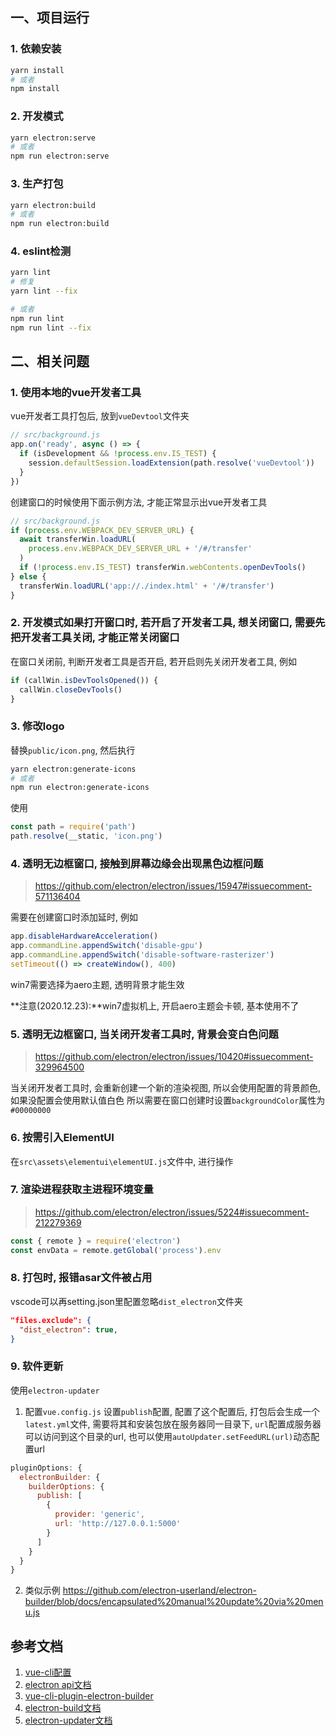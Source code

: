 ## 一、项目运行
### 1. 依赖安装
```bash
yarn install
# 或者
npm install
```

### 2. 开发模式
```bash
yarn electron:serve
# 或者
npm run electron:serve
```

### 3. 生产打包
```bash
yarn electron:build
# 或者
npm run electron:build
```

### 4. eslint检测
```bash
yarn lint
# 修复
yarn lint --fix

# 或者
npm run lint
npm run lint --fix
```

## 二、相关问题
### 1. 使用本地的vue开发者工具
vue开发者工具打包后, 放到`vueDevtool`文件夹
```js
// src/background.js
app.on('ready', async () => {
  if (isDevelopment && !process.env.IS_TEST) {
    session.defaultSession.loadExtension(path.resolve('vueDevtool'))
  }
})
```

创建窗口的时候使用下面示例方法, 才能正常显示出vue开发者工具
```js
// src/background.js
if (process.env.WEBPACK_DEV_SERVER_URL) {
  await transferWin.loadURL(
    process.env.WEBPACK_DEV_SERVER_URL + '/#/transfer'
  )
  if (!process.env.IS_TEST) transferWin.webContents.openDevTools()
} else {
  transferWin.loadURL('app://./index.html' + '/#/transfer')
}
```

### 2. 开发模式如果打开窗口时, 若开启了开发者工具, 想关闭窗口, 需要先把开发者工具关闭, 才能正常关闭窗口
在窗口关闭前, 判断开发者工具是否开启, 若开启则先关闭开发者工具, 例如
```js
if (callWin.isDevToolsOpened()) {
  callWin.closeDevTools()
}
```

### 3. 修改logo
替换`public/icon.png`, 然后执行

```bash
yarn electron:generate-icons
# 或者
npm run electron:generate-icons
```

使用
```js
const path = require('path')
path.resolve(__static, 'icon.png')
```

### 4. 透明无边框窗口, 接触到屏幕边缘会出现黑色边框问题
>https://github.com/electron/electron/issues/15947#issuecomment-571136404

需要在创建窗口时添加延时, 例如
```js
app.disableHardwareAcceleration()
app.commandLine.appendSwitch('disable-gpu')
app.commandLine.appendSwitch('disable-software-rasterizer')
setTimeout(() => createWindow(), 400)
```
win7需要选择为aero主题, 透明背景才能生效

**注意(2020.12.23):**win7虚拟机上, 开启aero主题会卡顿, 基本使用不了

### 5. 透明无边框窗口, 当关闭开发者工具时, 背景会变白色问题
> https://github.com/electron/electron/issues/10420#issuecomment-329964500

当关闭开发者工具时, 会重新创建一个新的渲染视图, 所以会使用配置的背景颜色, 如果没配置会使用默认值白色
所以需要在窗口创建时设置`backgroundColor`属性为`#00000000`


### 6. 按需引入ElementUI
在`src\assets\elementui\elementUI.js`文件中, 进行操作

### 7. 渲染进程获取主进程环境变量
> https://github.com/electron/electron/issues/5224#issuecomment-212279369

```js
const { remote } = require('electron')
const envData = remote.getGlobal('process').env
```
### 8. 打包时, 报错asar文件被占用
vscode可以再setting.json里配置忽略`dist_electron`文件夹

```json
"files.exclude": {
  "dist_electron": true,
}
```

### 9. 软件更新
使用`electron-updater`

1) 配置`vue.config.js`
设置`publish`配置, 配置了这个配置后, 打包后会生成一个`latest.yml`文件, 需要将其和安装包放在服务器同一目录下, `url`配置成服务器可以访问到这个目录的url, 也可以使用`autoUpdater.setFeedURL(url)`动态配置url

```js
pluginOptions: {
  electronBuilder: {
    builderOptions: {
      publish: [
        {
          provider: 'generic',
          url: 'http://127.0.0.1:5000'
        }
      ]
    }
  }
}
```

2) 类似示例
https://github.com/electron-userland/electron-builder/blob/docs/encapsulated%20manual%20update%20via%20menu.js

## 参考文档
1. [vue-cli配置](https://cli.vuejs.org/config/)
2. [electron api文档](https://www.electronjs.org/docs/api)
3. [vue-cli-plugin-electron-builder](https://github.com/nklayman/vue-cli-plugin-electron-builder)
4. [electron-build文档](https://www.electron.build/)
5. [electron-updater文档](https://www.electron.build/auto-update.html)
